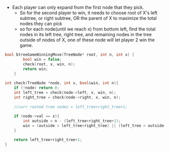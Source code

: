 - Each player can only expand from the first node that they pick.
    - So for the second player to win, it needs to choose root of X's left subtree, or right subtree, OR the parent of X to maximize the total nodes they can pick
    - so for each node(until we reach x) from bottom left, find the total nodes in its left tree, right tree, and remaining nodes in the tree outside of nodes of X, one of these node will let player 2 win the game.
    
```cpp
bool btreeGameWinningMove(TreeNode* root, int n, int x) {
        bool win = false;
        check(root, x, win, n);
        return win;
    }
    
int check(TreeNode *node, int x, bool&win, int n){
    if (!node) return 0;
    int left_tree = check(node->left, x, win, n);
    int right_tree = check(node->right, x, win, n);
    
    //curr rooted tree nodes = left_tree+right_tree+1;
    
    if (node->val == x){
        int outside = n - (left_tree+right_tree+1); 
        win = (outside > left_tree+right_tree) || (left_tree > outside+right_tree) || (right_tree > left_tree+outside);        
    }

    return left_tree+right_tree+1;
}
```
